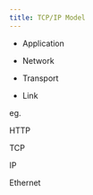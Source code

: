```yaml
---
title: TCP/IP Model
---
```


* Application 

* Network 

* Transport

* Link 


eg. 

HTTP 

TCP 

IP 

Ethernet 


